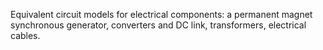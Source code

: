 Equivalent circuit models for electrical components: a permanent magnet synchronous generator, converters and DC link, transformers, electrical cables.
